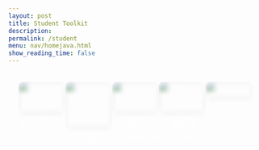 ```yaml
---
layout: post 
title: Student Toolkit
description: 
permalink: /student
menu: nav/homejava.html
show_reading_time: false
---
```


<div class="toolkit-buttons">
  <a href="{{site.baseurl}}/bathroom" class="toolkit-button" data-description="Toolset transforms bathroom passes and restroom management with smart digital passes, real-time occupancy tracking, and seamless feedback options. By enhancing hygiene, accessibility, and comfort, it creates a more efficient and user-friendly bathroom experience.">
    <img src="{{site.baseurl}}/images/toolkit-nav-buttons/bathroom.png" alt="Bathroom" />
    <span class="button-name">Bathroom</span>
    <div class="description">
      <p>Toolset transforms bathroom passes and restroom management with smart digital passes, real-time occupancy tracking, and seamless feedback options. By enhancing hygiene, accessibility, and comfort, it creates a more efficient and user-friendly bathroom experience.</p>
    </div>
  </a>
  <a href="{{site.baseurl}}/student-toolkit/queue" class="toolkit-button" data-description="Gamify your learning experience with these tools that make studying more interactive and fun. Discover educational games, quizzes, and activities to boost your knowledge while enjoying the process." data-authors="Author: Jane Smith">
    <img src="{{site.baseurl}}/images/toolkit-nav-buttons/group-chat.png" alt="ScreenQueue" />
    <span class="button-name">ScreenQueue</span>
    <div class="description">
      <p>Use this sleek presentation system that allows for easier accessibility to screens during live reviews. Queue system is integrated to aid line management.</p>
    </div>
  </a>
  <a href="{{site.baseurl}}/student/submissions" class="toolkit-button" data-description="Explore collaboration resources that facilitate group work and team projects. Access platforms and tools designed to enhance communication, project management, and collective problem-solving." data-authors="Author: Alex Johnson">
    <img src="{{site.baseurl}}/images/toolkit-nav-buttons/submissions.png" alt="Submissions" />
    <span class="button-name">Assignment Submissions</span>
    <div class="description">
      <p>Submit assignments on this simple and easy-to-use user interface that is fed directly to Mr. Mortensen.</p>
    </div>
  </a>

  <a href="{{site.baseurl}}/student/seedtracker" class="toolkit-button" data-description="Do you want to request seed? This will allow you to do so." data-authors="Author: Alex Johnson">
    <img src="{{site.baseurl}}/images/toolkit-nav-buttons/seedtracker.png" alt="Seed Tracker" />
    <span class="button-name">Seed Tracker</span>
    <div class="description">
      <p>Do you want to request seed? This will allow you to do so.</p>
    </div>
  </a>

  <a href="{{site.baseurl}}/student/sagai" class="toolkit-button" data-description="Tired of opening ChatGPT all day everyday? Want an AI companion with you on the site that helps you study for CSA? Look no further! Here you can use AI to generate hacks for practice, grade your hack answers and get feedback, and ask questions to your follow classmates and teachers!">
    <img src="{{site.baseurl}}/images/toolkit-nav-buttons/sagai.png" alt="SAGAI" />
    <span class="button-name">SAGAI</span>
    <div class="description">
      <p>Tired of opening ChatGPT all day everyday? Want an AI companion with you on the site that helps you study for CSA? Look no further! Here you can use AI to generate hacks for practice, grade your hack answers and get feedback, and ask questions to your follow classmates and teachers!</p>
    </div>
  </a>
</div>

<style>
  .toolkit-buttons {
    display: flex;
    justify-content: space-around;
    align-items: flex-start;
    height: 100vh;
    margin: 0;
    padding: 20px;
  }

  .toolkit-button {
    width: 30%;
    height: auto;
    background-color: transparent;
    color: white;
    font-size: 1.5rem;
    border: none;
    border-radius: 8px;
    cursor: pointer;
    position: relative;
    overflow: hidden;
    transition: all 0.3s ease;
    display: flex;
    flex-direction: column;
    justify-content: flex-start;
    align-items: center;
    text-align: center;
    text-decoration: none;
    padding-bottom: 20px;
  }

  .toolkit-button img {
    width: 100%;
    height: auto;
    object-fit: cover;
    border-radius: 8px;
    filter: blur(5px);
    transition: filter 0.3s ease, transform 0.3s ease;
  }

  .toolkit-button .button-name {
    position: relative;
    z-index: 1;
    font-size: 1.2rem;
    margin: 10px 0;
  }

  .toolkit-button .description {
    opacity: 0;
    position: relative;
    background: none;
    color: white;
    padding: 10px;
    text-align: center;
    transition: opacity 0.3s ease, transform 0.3s ease;
    white-space: normal;
    width: 100%;
    z-index: 1;
    font-size: 0.8rem;
    margin-top: 10px;
  }

  .toolkit-button:hover {
    transform: scale(1.1);
  }

  .toolkit-button:hover img {
    filter: blur(0);
  }

  .toolkit-button:hover .description {
    opacity: 1;
    transform: translateY(10px);
  }
</style>